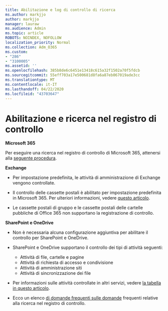 ```yaml
---
title: Abilitazione e log di controllo di ricerca
ms.author: markjjo
author: markjjo
manager: lauraw
ms.audience: Admin
ms.topic: article
ROBOTS: NOINDEX, NOFOLLOW
localization_priority: Normal
ms.collection: Adm_O365
ms.custom:
- "286"
- "3100005"
ms.assetid: ''
ms.openlocfilehash: 385b8de6c6451e13418c615a32f1502a70f5fdcb
ms.sourcegitcommit: 55eff703a17e500681d8fa6a87eb067019ade3cc
ms.translationtype: MT
ms.contentlocale: it-IT
ms.lasthandoff: 04/22/2020
ms.locfileid: "43703647"
---
```

# <a name="enable-and-search-the-audit-log"></a>Abilitazione e ricerca nel registro di controllo

**Microsoft 365**

Per eseguire una ricerca nel registro di controllo di Microsoft 365, attenersi alla [seguente procedura](https://docs.microsoft.com/office365/securitycompliance/search-the-audit-log-in-security-and-compliance#search-the-audit-log).

**Exchange**

- Per impostazione predefinita, le attività di amministrazione di Exchange vengono controllate.

- Il controllo delle cassette postali è abilitato per impostazione predefinita in Microsoft 365. Per ulteriori informazioni, vedere [questo articolo](https://docs.microsoft.com/office365/securitycompliance/enable-mailbox-auditing).

- Le cassette postali di gruppo e le cassette postali delle cartelle pubbliche di Office 365 non supportano la registrazione di controllo.

**SharePoint e OneDrive**

- Non è necessaria alcuna configurazione aggiuntiva per abilitare il controllo per SharePoint e OneDrive.

- SharePoint e OneDrive supportano il controllo dei tipi di attività seguenti:

    - Attività di file, cartelle e pagine
    - Attività di richiesta di accesso e condivisione
    - Attività di amministrazione siti
    - Attività di sincronizzazione dei file

- Per informazioni sulle attività controllate in altri servizi, vedere [la tabella in questo articolo](https://docs.microsoft.com/office365/securitycompliance/search-the-audit-log-in-security-and-compliance#audited-activities).

- Ecco un elenco [di domande frequenti sulle domande](https://docs.microsoft.com/office365/securitycompliance/search-the-audit-log-in-security-and-compliance#frequently-asked-questions) frequenti relative alla ricerca nel registro di controllo.